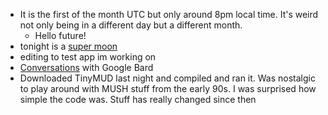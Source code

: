 *   It is the first of the month UTC but only around 8pm local time. It's weird not only being in a different day but a different month.
    *   Hello future!
*   tonight is a [super moon](super-moon)
*   editing to test app im working on
*   [Conversations](https://g.co/bard/share/3e225390b9a8) with Google Bard
*   Downloaded TinyMUD last night and compiled and ran it. Was nostalgic to play around with MUSH stuff from the early 90s. I was surprised how simple the code was. Stuff has really changed since then